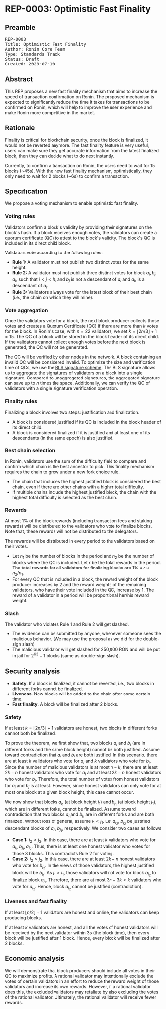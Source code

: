 # REP-0003: Optimistic Fast Finality

## Preamble
<pre>
REP-0003
Title: Optimistic Fast Finality
Author: Ronin Core Team
Type: Standards Track
Status: Draft
Created: 2023-07-10
</pre>

## Abstract

This REP proposes a new fast finality mechanism that aims to increase the speed of transaction confirmation on Ronin. The proposed mechanism is expected to significantly reduce the time it takes for transactions to be confirmed on Ronin, which will help to improve the user experience and make Ronin more competitive in the market. 

## Rationale

Finality is critical for blockchain security, once the block is finalized, it would not be reverted anymore. The fast finality feature is very useful, users can make sure they get accurate information from the latest finalized block, then they can decide what to do next instantly. 

Currently, to confirm a transaction on Ronin, the users need to wait for 15 blocks (~45s). With the new fast finality mechanism, optimistically, they only need to wait for 2 blocks (~6s) to confirm a transaction. 

## Specification

We propose a voting mechanism to enable optimistic fast finality. 

### Voting rules

Validators confirm a block's validity by providing their signatures on the block's hash. If a block receives enough votes, the validators can create a quorum certificate (QC) to attest to the block's validity. The block's QC is included in its direct child block.

Validators vote according to the following rules:

- **Rule 1:** A validator must not publish two distinct votes for the same height.
- **Rule 2:** A validator must not publish three distinct votes for block $a_i,b_j,a_h$ such that $i < j < h$, and $b_j$ is not a descendant of $a_i$ and $a_h$ is a descendant of $a_i$.
- **Rule 3:** Validators always vote for the latest block of their best chain (i.e., the chain on which they will mine).

### Vote aggregation

Once the validators vote for a block, the next block producer collects those votes and creates a Quorum Certificate (QC) if there are more than $k$ votes for the block. In Ronin's case, with $n=22$ validators, we set $k = \lfloor 2n/3\rfloor+1 = 15$. The QC of a block will be stored in the block header of its direct child. If the validators cannot collect enough votes before the next block is generated, the QC will not be generated.

The QC will be verified by other nodes in the network. A block containing an invalid QC will be considered invalid. To optimize the size and verification time of QCs, we use the [BLS signature scheme](https://github.com/supranational/blst). The BLS signature allows us to aggregate the signatures of validators on a block into a single signature. Compared to unaggregated signatures, the aggregated signature can save up to $n$ times the space. Additionally, we can verify the QC of validators with a single signature verification operation.

### Finality rules

Finalizing a block involves two steps: justification and finalization.

- A block is considered justified if its QC is included in the block header of its direct child.
- A block is considered finalized if it is justified and at least one of its descendants (in the same epoch) is also justified.

### Best chain selection

In Ronin, validators use the sum of the difficulty field to compare and confirm which chain is the best ancestor to pick. This finality mechanism requires the chain to grow under a new fork choice rule.

- The chain that includes the highest justified block is considered the best chain, even if there are other chains with a higher total difficulty.
- If multiple chains include the highest justified block, the chain with the highest total difficulty is selected as the best chain.

### Rewards

At most 1% of the block rewards (including transaction fees and staking rewards) will be distributed to the validators who vote to finalize blocks. Note that, these rewards will not be distributed to the delegators. 

The rewards will be distributed in every period to the validators based on their votes. 

- Let $n_1$ be the number of blocks in the period and $n_2$ be the number of blocks where the QC is included. Let $r$ be the total rewards in the period. The total rewards for all validators for finalizing blocks are $1\%\times r\times n_2/n_1$.
- For every QC that is included in a block, the reward weight of the block producer increases by 2 and the reward weights of the remaining validators, who have their vote included in the QC, increase by 1. The reward of a validator in a period will be proportional her/his reward weight.

### Slash

The validator who violates Rule 1 and Rule 2 will get slashed. 

- The evidence can be submitted by anyone, whenever someone sees the malicious behavior. (We may use the proposal as we did for the double-sign slash)
- The malicious validator will get slashed for 250,000 RON and will be put in jail for $2^{63}-1$ blocks (same as double-sign slash).

## Security analysis


- **Safety**. If a block is finalized, it cannot be reverted, i.e., two blocks in different forks cannot be finalized.
- **Liveness**. New blocks will be added to the chain after some certain time.
- **Fast finality**. A block will be finalized after 2 blocks.

### Safety

If at least $k = \lfloor 2n/3\rfloor+1$ validators are honest, two blocks in different forks cannot both be finalized. 

To prove the theorem, we first show that, two blocks $a_i$ and $b_i$ (are in different forks and the same block height) cannot be both justified. Assume toward contradiction that $a_i$ and $b_i$ are both justified.  In this scenario, there are at least $k$ validators who vote for $a_i$ and $k$ validators who vote for $b_j$. Since the number of malicious validators is at most $n-k$, there are at least $2k-n$ honest validators who vote for $a_i$ and at least $2k-n$ honest validators who vote for $b_j$. Therefore, the total number of votes from honest validators for $a_i$ and $b_j$ is at least. However, since honest validators can only vote for at most one block at a given block height, this case cannot occur.

We now show that blocks $a_{i_1}$ (at block height $i_1$) and $b_{j_1}$ (at block height $j_1$), which are in different forks, cannot be finalized. Assume toward contradiction that two blocks $a_{i_1}$and $b_{j_1}$ are in different forks and are both finalized. Without loss of general, assume $i_1 <j_1$. Let $a_{i_2}$, $b_{j_2}$ be justified descendant blocks of $a_{i_1}, b_{j_1}$, respectively. We consider two cases as follows

- **Case 1:** $i_2<j_2$. In this case, there are at least $k$ validators who vote for $a_{i_1},b_{j_1},a_{i_2}$. Thus, there is at least one honest validator who votes for those 3 blocks. This contradicts Rule 2 for voting.
- **Case 2:** $i_2>j_2$. In this case, there are at least $2k-n$ honest validators who vote for $b_{j_2}$. In the views of those validators, the highest justified block will be $b_{j_1}$. As $j_1 > i_1$, those validators will not vote for block $a_{i_2}$ to finalize block $a_{i_1}$. Therefore, there are at most $3n-3k<k$ validators who vote for $a_{i_2}$. Hence, block $a_{i_2}$ cannot be justified (contradiction).

### Liveness and fast finality

If at least $\lfloor n/2\rfloor+1$ validators are honest and online, the validators can keep producing blocks. 

If at least $k$ validators are honest, and all the votes of honest validators will be received by the next validator within 3s (the block time), then every block will be justified after 1 block. Hence, every block will be finalized after 2 blocks.

## Economic analysis

We will demonstrate that block producers should include all votes in their QC to maximize profits. A rational validator may intentionally exclude the votes of certain validators in an effort to reduce the reward weight of those validators and increase its own rewards. However, if a rational validator does this, the excluded validators may retaliate by also excluding the votes of the rational validator. Ultimately, the rational validator will receive fewer rewards.